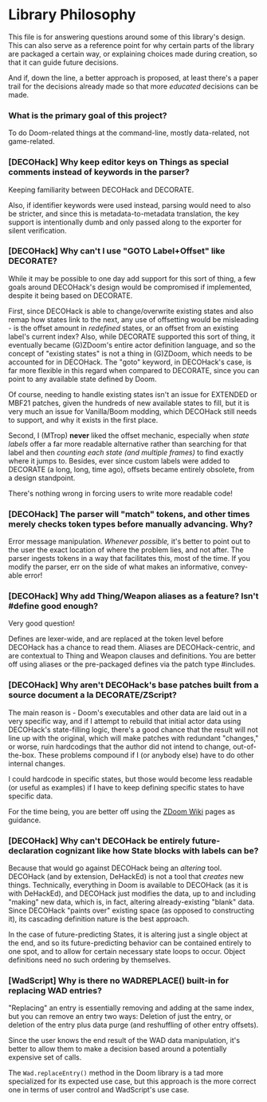 # Library Philosophy

This file is for answering questions around some of this library's design. This can also
serve as a reference point for why certain parts of the library are packaged a certain
way, or explaining choices made during creation, so that it can guide future decisions.

And if, down the line, a better approach is proposed, at least there's a paper trail for
the decisions already made so that more *educated* decisions can be made.


### What is the primary goal of this project?

To do Doom-related things at the command-line, mostly data-related, not game-related.


### [DECOHack] Why keep editor keys on Things as special comments instead of keywords in the parser?

Keeping familiarity between DECOHack and DECORATE.

Also, if identifier keywords were used instead, parsing would need to also be stricter, 
and since this is metadata-to-metadata translation, the key support is intentionally 
dumb and only passed along to the exporter for silent verification.


### [DECOHack] Why can't I use "GOTO Label+Offset" like DECORATE?

While it may be possible to one day add support for this sort of thing, a few goals around
DECOHack's design would be compromised if implemented, despite it being based on DECORATE.

First, since DECOHack is able to change/overwrite existing states and also remap how
states link to the next, any use of offsetting would be misleading - is the offset amount 
in *redefined* states, or an offset from an existing label's current index? Also, while 
DECORATE supported this sort of thing, it eventually became (G)ZDoom's entire actor 
definition language, and so the concept of "existing states" is not a thing in (G)ZDoom, 
which needs to be accounted for in DECOHack. The "goto" keyword, in DECOHack's case, is far 
more flexible in this regard when compared to DECORATE, since you can point to any available
state defined by Doom.

Of course, needing to handle existing states isn't an issue for EXTENDED or MBF21 patches, 
given the hundreds of new available states to fill, but it is very much an issue for 
Vanilla/Boom modding, which DECOHack still needs to support, and why it exists in the
first place.

Second, I (MTrop) **never** liked the offset mechanic, especially when *state labels* 
offer a far more readable alternative rather than searching for that label and then 
*counting each state (and multiple frames)* to find exactly where it jumps to. Besides,
ever since custom labels were added to DECORATE (a long, long, time ago), offsets became
entirely obsolete, from a design standpoint.

There's nothing wrong in forcing users to write more readable code!


### [DECOHack] The parser will "match" tokens, and other times merely checks token types before manually advancing. Why?

Error message manipulation. *Whenever possible,* it's better to point out to the user 
the exact location of where the problem lies, and not after. The parser ingests tokens in
a way that facilitates this, most of the time. If you modify the parser, err on the side of
what makes an informative, convey-able error!


### [DECOHack] Why add Thing/Weapon aliases as a feature? Isn't #define good enough?

Very good question! 

Defines are lexer-wide, and are replaced at the token level before DECOHack has a chance to 
read them. Aliases are DECOHack-centric, and are contextual to Thing and Weapon clauses and 
definitions. You are better off using aliases or the pre-packaged defines via the patch 
type #includes.


### [DECOHack] Why aren't DECOHack's base patches built from a source document a la DECORATE/ZScript?

The main reason is - Doom's executables and other data are laid out in a very specific way,
and if I attempt to rebuild that initial actor data using DECOHack's state-filling logic, 
there's a good chance that the result will not line up with the original, which will make 
patches with redundant "changes," or worse, ruin hardcodings that the author did not intend 
to change, out-of-the-box. These problems compound if I (or anybody else) have to do other 
internal changes.

I could hardcode in specific states, but those would become less readable (or useful as examples) 
if I have to keep defining specific states to have specific data.

For the time being, you are better off using the [ZDoom Wiki](https://zdoom.org/wiki/Classes) pages
as guidance.


### [DECOHack] Why can't DECOHack be entirely future-declaration cognizant like how State blocks with labels can be?

Because that would go against DECOHack being an *altering* tool. DECOHack (and by extension, DeHackEd) is 
not a tool that *creates* new things. Technically, everything in Doom is available to DECOHack (as it is 
with DeHackEd), and DECOHack just modifies the data, up to and including "making" new data, which is, in 
fact, altering already-existing "blank" data. Since DECOHack "paints over" existing space (as opposed to 
constructing it), its cascading definition nature is the best approach.

In the case of future-predicting States, it is altering just a single object at the end, and so its 
future-predicting behavior can be contained entirely to one spot, and to allow for certain necessary state 
loops to occur. Object definitions need no such ordering by themselves.


### [WadScript] Why is there no WADREPLACE() built-in for replacing WAD entries?

"Replacing" an entry is essentially removing and adding at the same index, but you can
remove an entry two ways: Deletion of just the entry, or deletion of the entry plus
data purge (and reshuffling of other entry offsets).

Since the user knows the end result of the WAD data manipulation, it's better to allow 
them to make a decision based around a potentially expensive set of calls.

The `Wad.replaceEntry()` method in the Doom library is a tad more specialized 
for its expected use case, but this approach is the more correct one in terms of user 
control and WadScript's use case.
